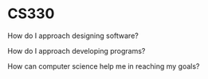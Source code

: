 # CS330

How do I approach designing software?

How do I approach developing programs?

How can computer science help me in reaching my goals?
